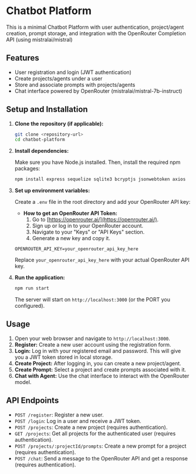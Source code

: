 # Chatbot Platform

This is a minimal Chatbot Platform with user authentication, project/agent creation, prompt storage, and integration with the OpenRouter Completion API (using mistralai/mistral)

## Features

*   User registration and login (JWT authentication)
*   Create projects/agents under a user
*   Store and associate prompts with projects/agents
*   Chat interface powered by OpenRouter (mistralai/mistral-7b-instruct)

## Setup and Installation

1.  **Clone the repository (if applicable):**

    ```bash
    git clone <repository-url>
    cd chatbot-platform
    ```

2.  **Install dependencies:**

    Make sure you have Node.js installed. Then, install the required npm packages:

    ```bash
    npm install express sequelize sqlite3 bcryptjs jsonwebtoken axios
    ```

3.  **Set up environment variables:**

    Create a `.env` file in the root directory and add your OpenRouter API key:

    *   **How to get an OpenRouter API Token:**
        1.  Go to [https://openrouter.ai/](https://openrouter.ai/).
        2.  Sign up or log in to your OpenRouter account.
        3.  Navigate to your "Keys" or "API Keys" section.
        4.  Generate a new key and copy it.

    ```
    OPENROUTER_API_KEY=your_openrouter_api_key_here
    ```

    Replace `your_openrouter_api_key_here` with your actual OpenRouter API key.

4.  **Run the application:**

    ```bash
    npm run start
    ```

    The server will start on `http://localhost:3000` (or the PORT you configured).

## Usage

1.  Open your web browser and navigate to `http://localhost:3000`.
2.  **Register:** Create a new user account using the registration form.
3.  **Login:** Log in with your registered email and password. This will give you a JWT token stored in local storage.
4.  **Create Project:** After logging in, you can create a new project/agent.
5.  **Create Prompt:** Select a project and create prompts associated with it.
6.  **Chat with Agent:** Use the chat interface to interact with the OpenRouter model.

## API Endpoints

*   `POST /register`: Register a new user.
*   `POST /login`: Log in a user and receive a JWT token.
*   `POST /projects`: Create a new project (requires authentication).
*   `GET /projects`: Get all projects for the authenticated user (requires authentication).
*   `POST /projects/:projectId/prompts`: Create a new prompt for a project (requires authentication).
*   `POST /chat`: Send a message to the OpenRouter API and get a response (requires authentication).
